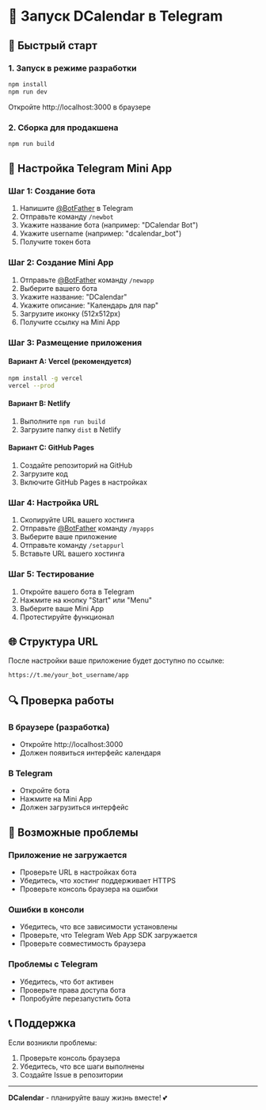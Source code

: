 # 🚀 Запуск DCalendar в Telegram

## 📱 Быстрый старт

### 1. Запуск в режиме разработки
```bash
npm install
npm run dev
```
Откройте http://localhost:3000 в браузере

### 2. Сборка для продакшена
```bash
npm run build
```

## 🔧 Настройка Telegram Mini App

### Шаг 1: Создание бота
1. Напишите [@BotFather](https://t.me/botfather) в Telegram
2. Отправьте команду `/newbot`
3. Укажите название бота (например: "DCalendar Bot")
4. Укажите username (например: "dcalendar_bot")
5. Получите токен бота

### Шаг 2: Создание Mini App
1. Отправьте [@BotFather](https://t.me/botfather) команду `/newapp`
2. Выберите вашего бота
3. Укажите название: "DCalendar"
4. Укажите описание: "Календарь для пар"
5. Загрузите иконку (512x512px)
6. Получите ссылку на Mini App

### Шаг 3: Размещение приложения

#### Вариант A: Vercel (рекомендуется)
```bash
npm install -g vercel
vercel --prod
```

#### Вариант B: Netlify
1. Выполните `npm run build`
2. Загрузите папку `dist` в Netlify

#### Вариант C: GitHub Pages
1. Создайте репозиторий на GitHub
2. Загрузите код
3. Включите GitHub Pages в настройках

### Шаг 4: Настройка URL
1. Скопируйте URL вашего хостинга
2. Отправьте [@BotFather](https://t.me/botfather) команду `/myapps`
3. Выберите ваше приложение
4. Отправьте команду `/setappurl`
5. Вставьте URL вашего хостинга

### Шаг 5: Тестирование
1. Откройте вашего бота в Telegram
2. Нажмите на кнопку "Start" или "Menu"
3. Выберите ваше Mini App
4. Протестируйте функционал

## 🌐 Структура URL

После настройки ваше приложение будет доступно по ссылке:
```
https://t.me/your_bot_username/app
```

## 🔍 Проверка работы

### В браузере (разработка)
- Откройте http://localhost:3000
- Должен появиться интерфейс календаря

### В Telegram
- Откройте бота
- Нажмите на Mini App
- Должен загрузиться интерфейс

## 🚨 Возможные проблемы

### Приложение не загружается
- Проверьте URL в настройках бота
- Убедитесь, что хостинг поддерживает HTTPS
- Проверьте консоль браузера на ошибки

### Ошибки в консоли
- Убедитесь, что все зависимости установлены
- Проверьте, что Telegram Web App SDK загружается
- Проверьте совместимость браузера

### Проблемы с Telegram
- Убедитесь, что бот активен
- Проверьте права доступа бота
- Попробуйте перезапустить бота

## 📞 Поддержка

Если возникли проблемы:
1. Проверьте консоль браузера
2. Убедитесь, что все шаги выполнены
3. Создайте Issue в репозитории

---

**DCalendar** - планируйте вашу жизнь вместе! 💕
